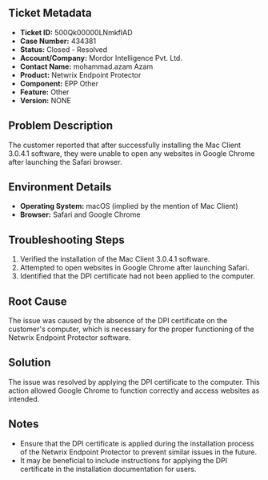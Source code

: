 ## Ticket Metadata
- **Ticket ID:** 500Qk00000LNmkfIAD
- **Case Number:** 434381
- **Status:** Closed - Resolved
- **Account/Company:** Mordor Intelligence Pvt. Ltd.
- **Contact Name:** mohammad.azam Azam
- **Product:** Netwrix Endpoint Protector
- **Component:** EPP Other
- **Feature:** Other
- **Version:** NONE

## Problem Description
The customer reported that after successfully installing the Mac Client 3.0.4.1 software, they were unable to open any websites in Google Chrome after launching the Safari browser.

## Environment Details
- **Operating System:** macOS (implied by the mention of Mac Client)
- **Browser:** Safari and Google Chrome

## Troubleshooting Steps
1. Verified the installation of the Mac Client 3.0.4.1 software.
2. Attempted to open websites in Google Chrome after launching Safari.
3. Identified that the DPI certificate had not been applied to the computer.

## Root Cause
The issue was caused by the absence of the DPI certificate on the customer's computer, which is necessary for the proper functioning of the Netwrix Endpoint Protector software.

## Solution
The issue was resolved by applying the DPI certificate to the computer. This action allowed Google Chrome to function correctly and access websites as intended.

## Notes
- Ensure that the DPI certificate is applied during the installation process of the Netwrix Endpoint Protector to prevent similar issues in the future.
- It may be beneficial to include instructions for applying the DPI certificate in the installation documentation for users.